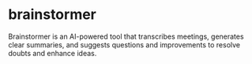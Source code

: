 # brainstormer
Brainstormer is an AI-powered tool that transcribes meetings, generates clear summaries, and suggests questions and improvements to resolve doubts and enhance ideas.
